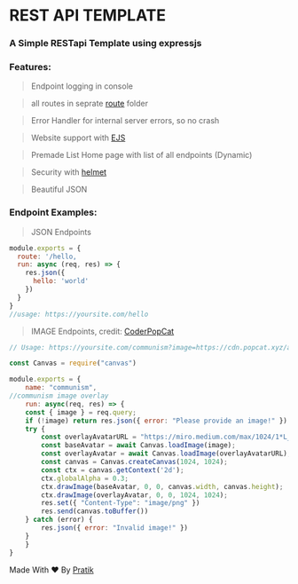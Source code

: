 # REST API TEMPLATE
### A Simple RESTapi Template using expressjs

### Features:
> Endpoint logging in console

> all routes in seprate [route](/routes) folder

> Error Handler for internal server errors, so no crash

> Website support with [EJS](https://ejs.co/)

> Premade List Home page with list of all endpoints (Dynamic)

> Security with [helmet](https://npmjs.com/package/helmet)

> Beautiful JSON


### Endpoint Examples:
> JSON Endpoints
```js
module.exports = {
  route: '/hello,
  run: async (req, res) => {
    res.json({
      hello: 'world'
    })
  }
}
//usage: https://yoursite.com/hello
```
> IMAGE Endpoints, credit: [CoderPopCat](https://github.com/CoderPopCat/)
```js
// Usage: https://yoursite.com/communism?image=https://cdn.popcat.xyz/avatar.png

const Canvas = require("canvas")

module.exports = {
	name: "communism",
//communism image overlay
	run: async(req, res) => {
	const { image } = req.query;
	if (!image) return res.json({ error: "Please provide an image!" })
	try {
		const overlayAvatarURL = "https://miro.medium.com/max/1024/1*L_uBUcOn1-NvGPQFZ4XlrQ.png"
		const baseAvatar = await Canvas.loadImage(image);
		const overlayAvatar = await Canvas.loadImage(overlayAvatarURL);
		const canvas = Canvas.createCanvas(1024, 1024);
		const ctx = canvas.getContext('2d');
		ctx.globalAlpha = 0.3;
		ctx.drawImage(baseAvatar, 0, 0, canvas.width, canvas.height);
		ctx.drawImage(overlayAvatar, 0, 0, 1024, 1024);
		res.set({ "Content-Type": "image/png" })
		res.send(canvas.toBuffer())
	} catch (error) {
		res.json({ error: "Invalid image!" })
	}
	}
}
```

Made With ❤ By [Pratik](https://github.com/pratik12350)